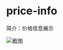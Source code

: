 # price-info

简介：价格信息展示

![截图](https://img.alicdn.com/tfs/TB1Z6GPgOqAXuNjy1XdXXaYcVXa-2632-1226.png)






